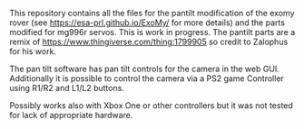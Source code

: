 This repository contains all the files for the pantilt modification of the exomy rover (see https://esa-prl.github.io/ExoMy/ for more details) and the parts modified for mg996r servos.
This is work in progress.
The pantilt parts are a remix of  https://www.thingiverse.com/thing:1799905 so credit to Zalophus for his work. 


The pan tilt software has pan tilt controls for the camera in the web GUI.
Additionally it is possible to control the camera via a PS2 game Controller using 
R1/R2 and L1/L2 buttons.

Possibly works also with Xbox One or other controllers but it was not tested for lack of appropriate hardware.
